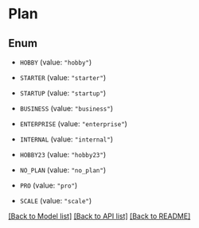 # Plan

## Enum


* `HOBBY` (value: `"hobby"`)

* `STARTER` (value: `"starter"`)

* `STARTUP` (value: `"startup"`)

* `BUSINESS` (value: `"business"`)

* `ENTERPRISE` (value: `"enterprise"`)

* `INTERNAL` (value: `"internal"`)

* `HOBBY23` (value: `"hobby23"`)

* `NO_PLAN` (value: `"no_plan"`)

* `PRO` (value: `"pro"`)

* `SCALE` (value: `"scale"`)


[[Back to Model list]](../README.md#documentation-for-models) [[Back to API list]](../README.md#documentation-for-api-endpoints) [[Back to README]](../README.md)


